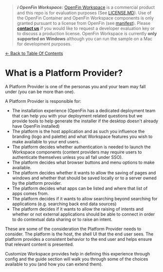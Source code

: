 > **_:information_source: OpenFin Workspace:_** [OpenFin Workspace](https://www.openfin.co/workspace/) is a commercial product and this repo is for evaluation purposes (See [LICENSE.MD](../LICENSE.MD)). Use of the OpenFin Container and OpenFin Workspace components is only granted pursuant to a license from OpenFin (see [manifest](../public/manifest.fin.json)). Please [**contact us**](https://www.openfin.co/workspace/poc/) if you would like to request a developer evaluation key or to discuss a production license.
> OpenFin Workspace is currently **only supported on Windows** although you can run the sample on a Mac for development purposes.

[<- Back to Table Of Contents](../README.md)

# What is a Platform Provider?

A Platform Provider is one of the personas you and your team may fall under (you can be more than one).

A Platform Provider is responsible for:

- The installation experience (OpenFin has a dedicated deployment team that can help you with your deployment related questions but we provide tools to help generate the installer if the desktop doesn't already have OpenFin installed)
- The platform is the host application and as such you influence the branding (logo and palette) and what Workspace features you wish to make available to your end users.
- The platform decides whether authentication is needed to launch the Workspace components (content providers may require users to authenticate themselves unless you all fall under SSO).
- The platform decides what browser buttons and menu options to make available.
- The platform decides whether it wants to allow the saving of pages and windows and whether that should be saved locally or to a server owned by the platform provider.
- The platform decides what apps can be listed and where that list of apps comes from.
- The platform decides if it wants to allow searching beyond searching for applications (e.g. searching back end data sources)
- The platform decides if it wants to allow the raising of intents and whether or not external applications should be able to connect in order to do contextual data sharing or to raise an intent.

These are some of the consideration the Platform Provider needs to consider. The platform is the host, the shell UI that the end user sees. The platform provides a consistent behavior to the end user and helps ensure that relevant content is presented.

Customize Workspace provides help in defining this experience through config and the guide section will walk you through some of the choices available to you (and how you can extend them).
